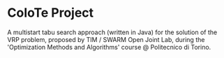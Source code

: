 # CoIoTe Project

A multistart tabu search approach (written in Java) for the solution of the VRP problem, proposed by TIM / SWARM Open Joint Lab, during the 'Optimization Methods and Algorithms' course @ Politecnico di Torino.
